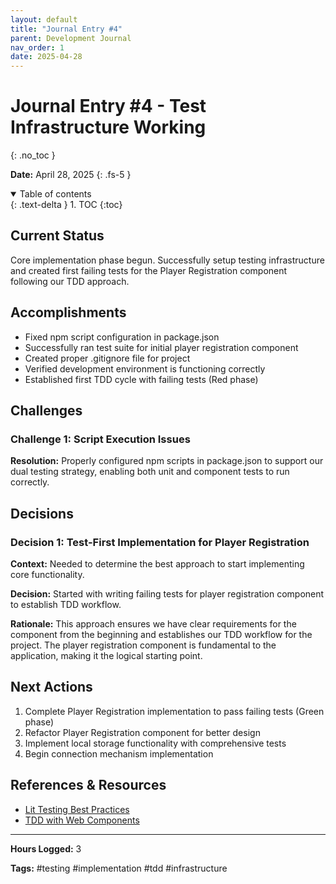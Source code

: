 ```yaml
---
layout: default
title: "Journal Entry #4"
parent: Development Journal
nav_order: 1
date: 2025-04-28
---
```


# Journal Entry #4 - Test Infrastructure Working
{: .no_toc }

**Date:** April 28, 2025
{: .fs-5 }

<details open markdown="block">
  <summary>
    Table of contents
  </summary>
  {: .text-delta }
1. TOC
{:toc}
</details>

## Current Status

Core implementation phase begun. Successfully setup testing infrastructure and created first failing tests for the Player Registration component following our TDD approach.

## Accomplishments

- Fixed npm script configuration in package.json
- Successfully ran test suite for initial player registration component
- Created proper .gitignore file for project
- Verified development environment is functioning correctly
- Established first TDD cycle with failing tests (Red phase)

## Challenges

### Challenge 1: Script Execution Issues

**Resolution:** 
Properly configured npm scripts in package.json to support our dual testing strategy, enabling both unit and component tests to run correctly.

## Decisions

### Decision 1: Test-First Implementation for Player Registration

**Context:** 
Needed to determine the best approach to start implementing core functionality.

**Decision:** 
Started with writing failing tests for player registration component to establish TDD workflow.

**Rationale:** 
This approach ensures we have clear requirements for the component from the beginning and establishes our TDD workflow for the project. The player registration component is fundamental to the application, making it the logical starting point.

## Next Actions

1. Complete Player Registration implementation to pass failing tests (Green phase)
2. Refactor Player Registration component for better design
3. Implement local storage functionality with comprehensive tests
4. Begin connection mechanism implementation

## References & Resources

- [Lit Testing Best Practices](https://lit.dev/docs/tools/testing/)
- [TDD with Web Components](https://open-wc.org/guides/developing-components/testing/)

---

**Hours Logged:** 3

**Tags:** #testing #implementation #tdd #infrastructure